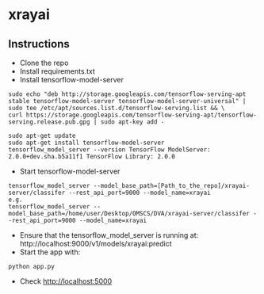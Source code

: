 # xrayai

## Instructions

- Clone the repo
- Install requirements.txt
- Install tensorflow-model-server
```
sudo echo "deb http://storage.googleapis.com/tensorflow-serving-apt stable tensorflow-model-server tensorflow-model-server-universal" | sudo tee /etc/apt/sources.list.d/tensorflow-serving.list && \
curl https://storage.googleapis.com/tensorflow-serving-apt/tensorflow-serving.release.pub.gpg | sudo apt-key add -

sudo apt-get update
sudo apt-get install tensorflow-model-server
tensorflow_model_server --version TensorFlow ModelServer: 2.0.0+dev.sha.b5a11f1 TensorFlow Library: 2.0.0
``` 
- Start tensorflow-model-server
```
tensorflow_model_server --model_base_path=[Path_to_the_repo]/xrayai-server/classifer --rest_api_port=9000 --model_name=xrayai
e.g. 
tensorflow_model_server --model_base_path=/home/user/Desktop/OMSCS/DVA/xrayai-server/classifer --rest_api_port=9000 --model_name=xrayai
``` 
- Ensure that the tensorflow_model_server is running at: http://localhost:9000/v1/models/xrayai:predict
- Start the app with:
``` 
python app.py
``` 
- Check [http://localhost:5000](http://localhost:5000/)